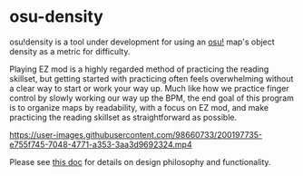 # osu-density
osu!density is a tool under development for using an [osu!](https://osu.ppy.sh/home) map's object density as a metric for difficulty.

Playing EZ mod is a highly regarded method of practicing the reading skillset, but getting started with practicing often feels overwhelming without a clear way to start or work your way up. Much like how we practice finger control by slowly working our way up the BPM, the end goal of this program is to organize maps by readability, with a focus on EZ mod, and make practicing the reading skillset as straightforward as possible.

https://user-images.githubusercontent.com/98660733/200197735-e755f745-7048-4771-a353-3aa3d9692324.mp4

Please see [this doc](https://docs.google.com/document/d/19NDULwgzIwD2ZqDhHjTzF2Jj3SFiNs0RRMlvIPX_eQ8/edit?usp=sharing) for details on design philosophy and functionality.
